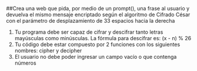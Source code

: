 ##Crea una web que pida, por medio de un prompt(), una frase al usuario y devuelva el mismo mensaje encriptado según el algoritmo de Cifrado César con el parámetro de desplazamiento de 33 espacios hacia la derecha

1. Tu programa debe ser capaz de cifrar y descifrar tanto letras mayúsculas como minúsculas. La fórmula para descifrar es: (x - n) % 26
2. Tu código debe estar compuesto por 2 funciones con los siguientes nombres: cipher y decipher
3. El usuario no debe poder ingresar un campo vacío o que contenga números
